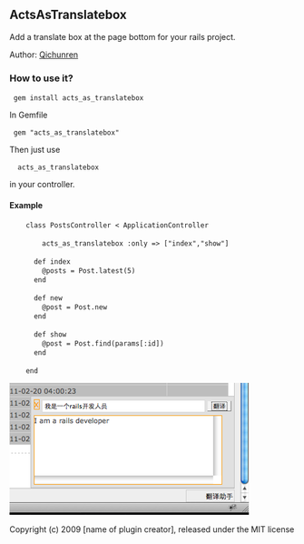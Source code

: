 ## ActsAsTranslatebox

Add a translate box at the page bottom for your rails project.

Author: [Qichunren](http://cqror.com/qichunren)

### How to use it? 

     gem install acts_as_translatebox
     
In Gemfile
     
     gem "acts_as_translatebox" 

Then just use
      
      acts_as_translatebox
      
in your controller.

#### Example      

        class PostsController < ApplicationController

        	acts_as_translatebox :only => ["index","show"]
  
          def index
          	@posts = Post.latest(5)
          end
  
          def new
          	@post = Post.new
          end
  
          def show
          	@post = Post.find(params[:id])
          end

        end
        
![Demo](https://github.com/qichunren/acts_as_translatebox/raw/master/translate_demo.png)


Copyright (c) 2009 [name of plugin creator], released under the MIT license

